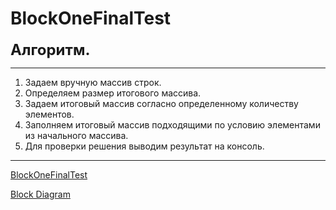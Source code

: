 # BlockOneFinalTest
<font size = 5> **Алгоритм.** </font>
****
1. Задаем вручную массив строк.
2. Определяем размер итогового массива.
3. Задаем итоговый массив согласно определенному количеству элементов.
4. Заполняем итоговый массив подходящими по условию элементами из начального массива.
5. Для проверки решения выводим результат на консоль.

****
[BlockOneFinalTest](https://github.com/GaiMarina/BlockOneFinalTest)

[Block Diagram](https://github.com/GaiMarina/BlockOneFinalTest/blob/main/BlockDiagram.jpg)



